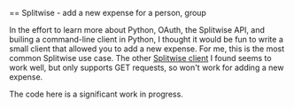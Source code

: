 == Splitwise - add a new expense for a person, group

In the effort to learn more about Python, OAuth, the Splitwise API, and builing a 
command-line client in Python, I thought it would be fun to write a small client that 
allowed you to add a new expense. For me, this is the most common Splitwise use case. 
The other [Splitwise client](https://github.com/namaggarwal/splitwise) I found seems 
to work well, but only supports GET requests, so won't work for adding a new expense.

The code here is a significant work in progress.

